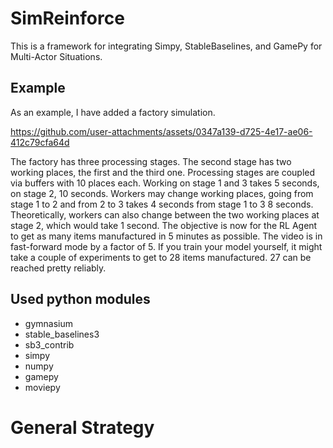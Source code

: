 # SimReinforce
This is a framework for integrating Simpy, StableBaselines, and GamePy for Multi-Actor Situations.


## Example 
As an example, I have added a factory simulation.

https://github.com/user-attachments/assets/0347a139-d725-4e17-ae06-412c79cfa64d

The factory has three processing stages. The second stage has two working places, the first and the third one. 
Processing stages are coupled via buffers with 10 places each. Working on stage 1 and 3 takes 5 seconds, on stage 2, 10
seconds. Workers may change working places, going from stage 1 to 2 and from 2 to 3 takes 4 seconds from stage 1 to 3 8 seconds. 
Theoretically, workers can also change between the two working places at stage 2, which would take 1 second. The objective is now for the RL Agent to get
as many items manufactured in 5 minutes as possible. The video is in fast-forward mode by a factor of 5. If you train your model yourself, it might take a couple of
experiments to get to 28 items manufactured. 27 can be reached pretty reliably.

## Used python modules
- gymnasium
- stable_baselines3
- sb3_contrib
- simpy
- numpy
- gamepy
- moviepy

# General Strategy


